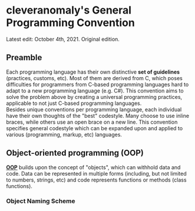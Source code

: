 # cleveranomaly's General Programming Convention
Latest edit: October 4th, 2021. Original edition.

## Preamble
Each programming language has their own distinctive **set of guidelines** (practices, customs, etc). Most of them are derived from C, which poses difficulties for programmers from C-based programming languages hard to adapt to a new programming language (e.g. C#). This convention aims to solve the problem above by creating a universal programming practices, applicable to not just C-based programming languages.<br>
Besides unique conventions per programming language, each individual have their own thoughts of the "best" codestyle. Many choose to use inline braces, while others use an open brace on a new line. This convention specifies general codestyle which can be expanded upon and applied to various (programming, markup, etc) languages.

## Object-oriented programming (OOP)
**[OOP](https://wikipedia.org/wiki/Object-oriented_programming)** builds upon the concept of "objects", which can withhold data and code. Data can be represented in multiple forms (including, but not limited to numbers, strings, etc) and code represents functions or methods (class functions).<br>

### Object Naming Scheme
